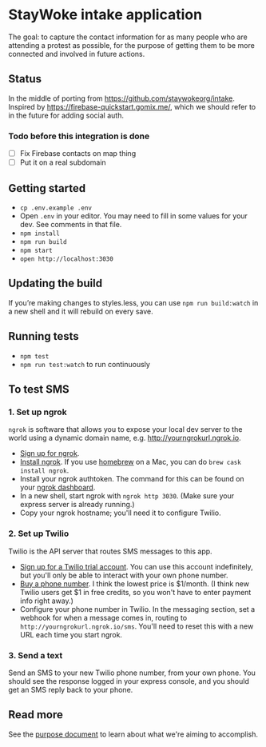 # StayWoke intake application

The goal: to capture the contact information for as many people who are attending a protest as possible, for the purpose of getting them to be more connected and involved in future actions.

## Status

In the middle of porting from https://github.com/staywokeorg/intake.
Inspired by https://firebase-quickstart.gomix.me/, which we should refer to in the future for adding social auth.

### Todo before this integration is done
- [ ] Fix Firebase contacts on map thing
- [ ] Put it on a real subdomain

## Getting started

- `cp .env.example .env`
- Open `.env` in your editor. You may need to fill in some values for your dev. See comments in that file.
- `npm install`
- `npm run build`
- `npm start`
- `open http://localhost:3030`

## Updating the build
If you’re making changes to styles.less, you can use `npm run build:watch` in a new shell and it will rebuild on every save.

## Running tests
- `npm test`
- `npm run test:watch` to run continuously

## To test SMS

### 1. Set up ngrok
`ngrok` is software that allows you to expose your local dev server to the world using a dynamic domain name, e.g. http://yourngrokurl.ngrok.io.
- [Sign up for ngrok](https://ngrok.com/).
- [Install ngrok](https://ngrok.com/download). If you use [homebrew](http://brew.sh) on a Mac, you can do `brew cask install ngrok`.
- Install your ngrok authtoken. The command for this can be found on your [ngrok dashboard](https://dashboard.ngrok.com/get-started).
- In a new shell, start ngrok with `ngrok http 3030`. (Make sure your express server is already running.)
- Copy your ngrok hostname; you'll need it to configure Twilio.

### 2. Set up Twilio
Twilio is the API server that routes SMS messages to this app.
- [Sign up for a Twilio trial account](https://www.twilio.com). You can use this account indefinitely, but you'll only be able to interact with your own phone number.
- [Buy a phone number](https://www.twilio.com/console/phone-numbers/search). I think the lowest price is $1/month. (I think new Twilio users get $1 in free credits, so you won't have to enter payment info right away.)
- Configure your phone number in Twilio. In the messaging section, set a webhook for when a message comes in, routing to `http://yourngrokurl.ngrok.io/sms`. You'll need to reset this with a new URL each time you start ngrok.

### 3. Send a text
Send an SMS to your new Twilio phone number, from your own phone. You should see the response logged in your express console, and you should get an SMS reply back to your phone.

## Read more

See the [purpose document](docs/purpose.md) to learn about what we're aiming to accomplish.
